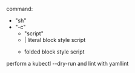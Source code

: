command:
- "sh" 
- "-c"
	- "script"
	- |
		literal block style script
	- >
		folded block style script
  
perform a kubectl --dry-run and lint with yamllint